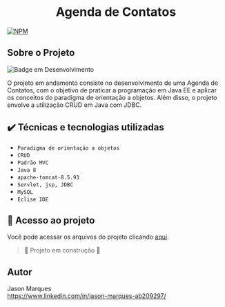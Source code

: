 <h1 align="center"> Agenda de Contatos </h1>

[![NPM](https://img.shields.io/npm/l/react)](https://github.com/devsuperior/sds1-wmazoni/blob/master/LICENSE)  

## Sobre o Projeto

![Badge em Desenvolvimento](http://img.shields.io/static/v1?label=STATUS&message=EM%20DESENVOLVIMENTO&color=GREEN&style=for-the-badge)

O projeto em andamento consiste no desenvolvimento de uma Agenda de Contatos, com o objetivo de praticar a programação em Java EE e aplicar os conceitos do paradigma de orientação a objetos. Além disso, o projeto envolve a utilização CRUD em Java com JDBC.


## ✔️ Técnicas e tecnologias utilizadas

- ``Paradigma de orientação a objetos``
- ``CRUD``
- ``Padrão MVC``
- ``Java 8``
- ``apache-tomcat-8.5.93``
- ``Servlet, jsp, JDBC``
- ``MySQL``
- ``Eclise IDE``


## 📁 Acesso ao projeto
Você pode acessar os arquivos do projeto clicando [aqui](https://github.com/jasonmarques/agenda/tree/master/agenda).

> :construction: Projeto em construção :construction:

## Autor
Jason Marques <br>
https://www.linkedin.com/in/jason-marques-ab209297/
